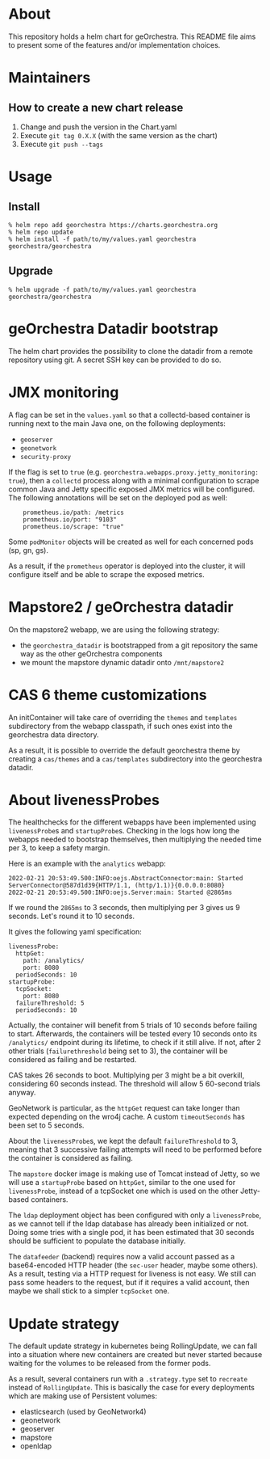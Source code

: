 # About

This repository holds a helm chart for geOrchestra. This README file aims to present
some of the features and/or implementation choices.

# Maintainers

## How to create a new chart release
1. Change and push the version in the Chart.yaml
2. Execute `git tag 0.X.X` (with the same version as the chart)
2. Execute `git push --tags`

# Usage

## Install

```
% helm repo add georchestra https://charts.georchestra.org
% helm repo update
% helm install -f path/to/my/values.yaml georchestra georchestra/georchestra
```

## Upgrade

```
% helm upgrade -f path/to/my/values.yaml georchestra georchestra/georchestra
```

# geOrchestra Datadir bootstrap

The helm chart provides the possibility to clone the datadir from a remote repository using git. A
secret SSH key can be provided to do so.

# JMX monitoring

A flag can be set in the `values.yaml` so that a collectd-based container is running next to the
main Java one, on the following deployments:

* `geoserver`
* `geonetwork`
* `security-proxy`

If the flag is set to `true` (e.g. `georchestra.webapps.proxy.jetty_monitoring: true`),
then a `collectd` process along with a minimal configuration to scrape common Java and Jetty specific
exposed JMX metrics will be configured. The following annotations will be set on the deployed pod as well:

```
    prometheus.io/path: /metrics
    prometheus.io/port: "9103"
    prometheus.io/scrape: "true"
```

Some `podMonitor` objects will be created as well for each concerned pods (sp, gn, gs).

As a result, if the `prometheus` operator is deployed into the cluster, it will configure itself and be able to scrape the
exposed metrics.

# Mapstore2 / geOrchestra datadir

On the mapstore2 webapp, we are using the following strategy:

* the `georchestra_datadir` is bootstrapped from a git repository the same way as the other geOrchestra components
* we mount the mapstore dynamic datadir onto `/mnt/mapstore2`

# CAS 6 theme customizations

An initContainer will take care of overriding the `themes` and `templates` subdirectory from the webapp classpath, if
such ones exist into the georchestra data directory.

As a result, it is possible to override the default georchestra theme by creating a `cas/themes` and a `cas/templates` subdirectory
into the georchestra datadir.


# About livenessProbes

The healthchecks for the different webapps have been implemented using `livenessProbe`s and `startupProbe`s.
Checking in the logs how long the webapps needed to bootstrap themselves, then multiplying the needed time per 3,
to keep a safety margin.

Here is an example with the `analytics` webapp:


```
2022-02-21 20:53:49.500:INFO:oejs.AbstractConnector:main: Started ServerConnector@587d1d39{HTTP/1.1, (http/1.1)}{0.0.0.0:8080}
2022-02-21 20:53:49.500:INFO:oejs.Server:main: Started @2865ms
```

If we round the `2865ms` to 3 seconds, then multiplying per 3 gives us 9 seconds. Let's round it to 10 seconds.

It gives the following yaml specification:

```
livenessProbe:
  httpGet:
    path: /analytics/
    port: 8080
  periodSeconds: 10
startupProbe:
  tcpSocket:
    port: 8080
  failureThreshold: 5
  periodSeconds: 10
```

Actually, the container will benefit from 5 trials of 10 seconds before failing to start. Afterwards, the containers
will be tested every 10 seconds onto its `/analytics/` endpoint during its lifetime, to check if it still alive.
If not, after 2 other trials (`failurethreshold` being set to 3), the container will be considered as failing and be restarted.

CAS takes 26 seconds to boot. Multiplying per 3 might be a bit overkill, considering 60 seconds instead. The threshold will allow 5 60-second trials anyway.

GeoNetwork is particular, as the `httpGet` request can take longer than expected depending on the wro4j cache. A custom `timeoutSeconds` has been set to 5 seconds.

About the `livenessProbe`s, we kept the default `failureThreshold` to 3, meaning that 3 successive failing attempts will need to be performed before the container is considered as failing.

The `mapstore` docker image is making use of Tomcat instead of Jetty, so we will use a `startupProbe` based on `httpGet`,
similar to the one used for `livenessProbe`, instead of a tcpSocket one which is used on the other Jetty-based containers.

The `ldap` deployment object has been configured with only a `livenessProbe`, as we cannot tell if the ldap database has
already been initialized or not. Doing some tries with a single pod, it has been estimated that 30 seconds should be
sufficient to populate the database initially.

The `datafeeder` (backend) requires now a valid account passed as a base64-encoded HTTP header (the `sec-user` header, maybe some others). As a result, testing via a HTTP request for liveness is not easy. We still can pass some headers to the request, but if it requires a valid account,
then maybe we shall stick to a simpler `tcpSocket` one.

# Update strategy

The default update strategy in kubernetes being RollingUpdate, we can fall into a situation where new containers are created but never started because waiting for the volumes to be released from the former pods.

As a result, several containers run with a `.strategy.type` set to `recreate` instead of `RollingUpdate`. This is basically the case for
every deployments which are making use of Persistent volumes:

* elasticsearch (used by GeoNetwork4)
* geonetwork
* geoserver
* mapstore
* openldap

